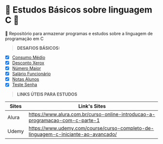 # 🏫 Estudos Básicos sobre linguagem C 🏫
🦆 Repositório para armazenar programas e estudos sobre a linguagem de programação em C

>**DESAFIOS BÁSICOS:**

- [x] [Consumo Médio](https://github.com/viinicius-medeiross/Linguagem-de-programa-o-em-C/blob/master/Programa%C3%A7%C3%A3o%20C/ConsumoM%C3%A9dio/main.c)
- [x] [Desconto Xerox](https://github.com/viinicius-medeiross/Linguagem-de-programa-o-em-C/blob/master/Programa%C3%A7%C3%A3o%20C/DescontoXerox/main.c)
- [x] [Número Maior](https://github.com/viinicius-medeiross/Linguagem-de-programa-o-em-C/tree/master/Programa%C3%A7%C3%A3o%20C/NumeroMaior)
- [x] [Salário Funcionário](https://github.com/viinicius-medeiross/Linguagem-de-programa-o-em-C/tree/master/Programa%C3%A7%C3%A3o%20C/Sal%C3%A1rioFuncionarios)
- [x] [Notas Alunos](https://github.com/viinicius-medeiross/Linguagem-de-programa-o-em-C/tree/master/Programa%C3%A7%C3%A3o%20C/notasAlunos)
- [x] [Teste Senha](https://github.com/viinicius-medeiross/Linguagem-de-programa-o-em-C/tree/master/Programa%C3%A7%C3%A3o%20C/testeSenha)

>**LINKS ÚTEIS PARA ESTUDOS**

Sites  | Link's Sites
--------- | ------
Alura | https://www.alura.com.br/curso-online-introducao-a-programacao-com-c-parte-1
Udemy | https://www.udemy.com/course/curso-completo-de-linguagem-c-iniciante-ao-avancado/
